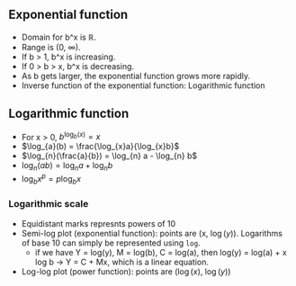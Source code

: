 ## Exponential function
- Domain for b^x is ℝ.
- Range is (0, ∞).
- If b > 1, b^x is increasing.
- If 0 > b > x, b^x is decreasing.
- As b gets larger, the exponential function grows more rapidly.
- Inverse function of the exponential function: Logarithmic function

## Logarithmic function
- For x > 0, $b^{\log_{b}(x)} = x$
- $\log_{a}(b) = \frac{\log_{x}a}{\log_{x}b}$
- $\log_{n}(\frac{a}{b}) = \log_{n} a - \log_{n} b$
- $\log_{n}(ab) = \log_{n}a + \log_{n}b$
- $\log_{b} x^p = p \log_{b} x$

### Logarithmic scale
- Equidistant marks represnts powers of 10
- Semi-log plot (exponential function): points are (x, $\log(y)$). Logarithms of base 10 can simply be represented using `log`.
	- if we have Y = log(y), M = log(b), C = log(a), then log(y) = log(a) + x log b -> Y = C + Mx, which is a linear equation.
- Log-log plot (power function): points are ($\log(x)$, $\log(y)$)
